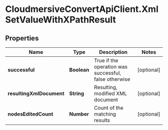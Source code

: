 # CloudmersiveConvertApiClient.XmlSetValueWithXPathResult

## Properties
Name | Type | Description | Notes
------------ | ------------- | ------------- | -------------
**successful** | **Boolean** | True if the operation was successful, false otherwise | [optional] 
**resultingXmlDocument** | **String** | Resulting, modified XML document | [optional] 
**nodesEditedCount** | **Number** | Count of the matching results | [optional] 


